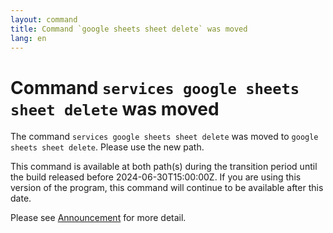 ```yaml
---
layout: command
title: Command `google sheets sheet delete` was moved
lang: en
---
```


# Command `services google sheets sheet delete` was moved

The command `services google sheets sheet delete` was moved to `google sheets sheet delete`. Please use the new path.

This command is available at both path(s) during the transition period until the build released before 2024-06-30T15:00:00Z. If you are using this version of the program, this command will continue to be available after this date.

Please see [Announcement](https://github.com/watermint/toolbox/discussions/797) for more detail.


